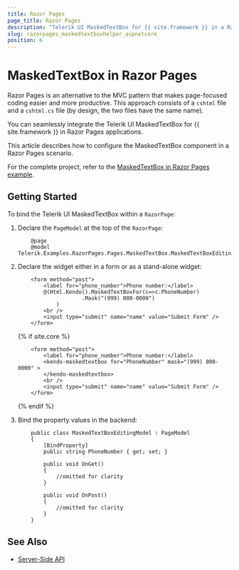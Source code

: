 ```yaml
---
title: Razor Pages
page_title: Razor Pages
description: "Telerik UI MaskedTextBox for {{ site.framework }} in a RazorPages application."
slug: razorpages_maskedtextboxhelper_aspnetcore
position: 6
---
```


# MaskedTextBox in Razor Pages

Razor Pages is an alternative to the MVC pattern that makes page-focused coding easier and more productive. This approach consists of a `cshtml` file and a `cshtml.cs` file (by design, the two files have the same name). 

You can seamlessly integrate the Telerik UI MaskedTextBox for {{ site.framework }} in Razor Pages applications.

This article describes how to configure the MaskedTextBox component in a Razor Pages scenario.

For the complete project, refer to the [MaskedTextBox in Razor Pages example](https://github.com/telerik/ui-for-aspnet-core-examples/blob/master/Telerik.Examples.RazorPages/Telerik.Examples.RazorPages/Pages/MaskedTextBox/MaskedTextBoxEditing.cshtml).

## Getting Started

To bind the Telerik UI MaskedTextBox within a `RazorPage`:

1. Declare the `PageModel` at the top of the `RazorPage`:


    ```
        @page
        @model Telerik.Examples.RazorPages.Pages.MaskedTextBox.MaskedTextBoxEditingModel
    ```

1. Declare the widget either in a form or as a stand-alone widget:


    ```HtmlHelper
        <form method="post">
            <label for="phone_number">Phone number:</label>
            @(Html.Kendo().MaskedTextBoxFor(c=>c.PhoneNumber)
                        .Mask("(999) 000-0000")
                )
            <br />
            <input type="submit" name="name" value="Submit Form" />
        </form>
    ```
    {% if site.core %}
    ```TagHelper
        <form method="post">
            <label for="phone_number">Phone number:</label>
            <kendo-maskedtextbox for="PhoneNumber" mask="(999) 000-0000" >
            </kendo-maskedtextbox>
            <br />
            <input type="submit" name="name" value="Submit Form" />
        </form>
    ```
    {% endif %}

1. Bind the property values in the backend:

    ```
        public class MaskedTextBoxEditingModel : PageModel
        {
            [BindProperty]
            public string PhoneNumber { get; set; }

            public void OnGet()
            {
                //omitted for clarity
            }

            public void OnPost()
            {
                //omitted for clarity
            }
        }
    ```

## See Also

* [Server-Side API](/api/maskedtextbox)
